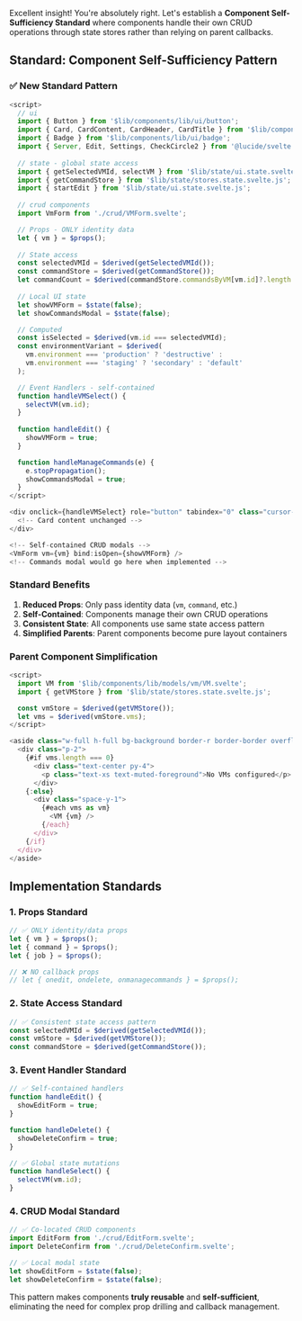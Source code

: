Excellent insight! You're absolutely right. Let's establish a **Component Self-Sufficiency Standard** where components handle their own CRUD operations through state stores rather than relying on parent callbacks.

## Standard: Component Self-Sufficiency Pattern

### ✅ New Standard Pattern

````javascript path=frontend/src/lib/components/lib/models/vm/VM.svelte mode=EDIT
<script>
  // ui
  import { Button } from '$lib/components/lib/ui/button';
  import { Card, CardContent, CardHeader, CardTitle } from '$lib/components/lib/ui/card';
  import { Badge } from '$lib/components/lib/ui/badge';
  import { Server, Edit, Settings, CheckCircle2 } from '@lucide/svelte';
  
  // state - global state access
  import { getSelectedVMId, selectVM } from '$lib/state/ui.state.svelte.js';
  import { getCommandStore } from '$lib/state/stores.state.svelte.js';
  import { startEdit } from '$lib/state/ui.state.svelte.js';
  
  // crud components
  import VmForm from './crud/VMForm.svelte';

  // Props - ONLY identity data
  let { vm } = $props();
 
  // State access
  const selectedVMId = $derived(getSelectedVMId());
  const commandStore = $derived(getCommandStore());
  let commandCount = $derived(commandStore.commandsByVM[vm.id]?.length || 0);
  
  // Local UI state
  let showVMForm = $state(false);
  let showCommandsModal = $state(false);

  // Computed
  const isSelected = $derived(vm.id === selectedVMId);
  const environmentVariant = $derived(
    vm.environment === 'production' ? 'destructive' : 
    vm.environment === 'staging' ? 'secondary' : 'default'
  );

  // Event Handlers - self-contained
  function handleVMSelect() {
    selectVM(vm.id);
  }
  
  function handleEdit() {
    showVMForm = true;
  }

  function handleManageCommands(e) {
    e.stopPropagation();
    showCommandsModal = true;
  }
</script>

<div onclick={handleVMSelect} role="button" tabindex="0" class="cursor-pointer">
  <!-- Card content unchanged -->
</div>

<!-- Self-contained CRUD modals -->
<VmForm vm={vm} bind:isOpen={showVMForm} />
<!-- Commands modal would go here when implemented -->
````

### Standard Benefits

1. **Reduced Props**: Only pass identity data (`vm`, `command`, etc.)
2. **Self-Contained**: Components manage their own CRUD operations
3. **Consistent State**: All components use same state access pattern
4. **Simplified Parents**: Parent components become pure layout containers

### Parent Component Simplification

````javascript path=frontend/src/lib/components/subpanels/vm/VMSidebar.svelte mode=EDIT
<script>
  import VM from '$lib/components/lib/models/vm/VM.svelte';
  import { getVMStore } from '$lib/state/stores.state.svelte.js';

  const vmStore = $derived(getVMStore());
  let vms = $derived(vmStore.vms);
</script>

<aside class="w-full h-full bg-background border-r border-border overflow-y-auto">
  <div class="p-2">
    {#if vms.length === 0}
      <div class="text-center py-4">
        <p class="text-xs text-muted-foreground">No VMs configured</p>
      </div>
    {:else}
      <div class="space-y-1">
        {#each vms as vm}
          <VM {vm} />
        {/each}
      </div>
    {/if}
  </div>
</aside>
````

## Implementation Standards

### 1. Props Standard
```javascript
// ✅ ONLY identity/data props
let { vm } = $props();
let { command } = $props();
let { job } = $props();

// ❌ NO callback props
// let { onedit, ondelete, onmanagecommands } = $props();
```

### 2. State Access Standard
```javascript
// ✅ Consistent state access pattern
const selectedVMId = $derived(getSelectedVMId());
const vmStore = $derived(getVMStore());
const commandStore = $derived(getCommandStore());
```

### 3. Event Handler Standard
```javascript
// ✅ Self-contained handlers
function handleEdit() {
  showEditForm = true;
}

function handleDelete() {
  showDeleteConfirm = true;
}

// ✅ Global state mutations
function handleSelect() {
  selectVM(vm.id);
}
```

### 4. CRUD Modal Standard
```javascript
// ✅ Co-located CRUD components
import EditForm from './crud/EditForm.svelte';
import DeleteConfirm from './crud/DeleteConfirm.svelte';

// ✅ Local modal state
let showEditForm = $state(false);
let showDeleteConfirm = $state(false);
```

This pattern makes components **truly reusable** and **self-sufficient**, eliminating the need for complex prop drilling and callback management.
